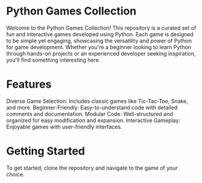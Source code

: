 # Python Games Collection

Welcome to the Python Games Collection! This repository is a curated set of fun and interactive games developed using Python. 
Each game is designed to be simple yet engaging, showcasing the versatility and power of Python for game development. 
Whether you're a beginner looking to learn Python through hands-on projects or an experienced developer seeking inspiration, you'll find something interesting here.

# Features

Diverse Game Selection: Includes classic games like Tic-Tac-Toe, Snake, and more.
Beginner-Friendly: Easy-to-understand code with detailed comments and documentation.
Modular Code: Well-structured and organized for easy modification and expansion.
Interactive Gameplay: Enjoyable games with user-friendly interfaces.

# Getting Started

To get started, clone the repository and navigate to the game of your choice. 

